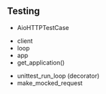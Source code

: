 ## Testing
* AioHTTPTestCase
 - client
 - loop
 - app
 - get_application()
* unittest_run_loop (decorator)
* make_mocked_request
